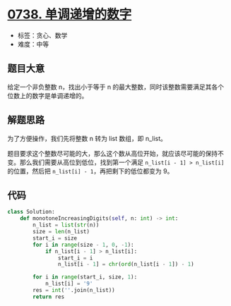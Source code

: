 # [0738. 单调递增的数字](https://leetcode.cn/problems/monotone-increasing-digits/)

- 标签：贪心、数学
- 难度：中等

## 题目大意

给定一个非负整数 n，找出小于等于 n 的最大整数，同时该整数需要满足其各个位数上的数字是单调递增的。

## 解题思路

为了方便操作，我们先将整数 n 转为 list 数组，即 n_list。

题目要求这个整数尽可能的大，那么这个数从高位开始，就应该尽可能的保持不变。那么我们需要从高位到低位，找到第一个满足 `n_list[i - 1] > n_list[i]` 的位置，然后把 `n_list[i] - 1`，再把剩下的低位都变为 9。 

##  代码

```Python
class Solution:
    def monotoneIncreasingDigits(self, n: int) -> int:
        n_list = list(str(n))
        size = len(n_list)
        start_i = size
        for i in range(size - 1, 0, -1):
            if n_list[i - 1] > n_list[i]:
                start_i = i
                n_list[i - 1] = chr(ord(n_list[i - 1]) - 1)

        for i in range(start_i, size, 1):
            n_list[i] = '9'
        res = int(''.join(n_list))
        return res
```

